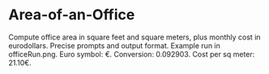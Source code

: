 # Area-of-an-Office
Compute office area in square feet and square meters, plus monthly cost in eurodollars. Precise prompts and output format. Example run in officeRun.png. Euro symbol: €. Conversion: 0.092903. Cost per sq meter: 21.10€.
